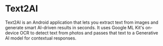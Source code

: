 # Text2AI
Text2AI is an Android application that lets you extract text from images and generate smart AI-driven results in seconds. It uses Google ML Kit's on-device OCR to detect text from photos and passes that text to a Generative AI model for contextual responses.
